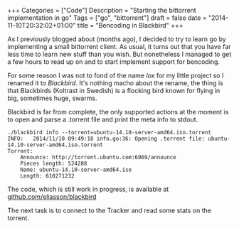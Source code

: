 +++
Categories = ["Code"]
Description = "Starting the bittorrent implementation in go"
Tags = ["go", "bittorrent"]
draft = false
date = "2014-11-10T20:32:02+01:00"
title = "Bencoding in Blackbird"
+++

As I previously blogged about (months ago), I decided to try to learn go by implementing a
small bittorrent client. As usual, it turns out that you have far less time
to learn new stuff than you wish. But nonetheless I managed to get a few hours
to read up on and to start implement support for bencoding.


For some reason I was not to fond of the name *lox* for my little project
so I renamed it to *Blackbird*. It's nothing macho about the rename, the thing
is that Blackbirds (Koltrast in Swedish) is a flocking bird known for flying
in big, sometimes huge, swarms.


Blackbird is far from complete, the only supported actions at the moment is
to open and parse a .torrent file and print the meta info to stdout.


    ./blackbird info --torrent=ubuntu-14.10-server-amd64.iso.torrent
    INFO:   2014/11/10 09:49:18 info.go:36: Opening .torrent file: ubuntu-14.10-server-amd64.iso.torrent
    Torrent:
        Announce: http://torrent.ubuntu.com:6969/announce
        Pieces length: 524288
        Name: ubuntu-14.10-server-amd64.iso
        Length: 610271232


The code, which is still work in progress, is available at
[github.com/eliasson/blackbird](https://github.com/eliasson/blackbird)

The next task is to connect to the Tracker and read some stats on the torrent.